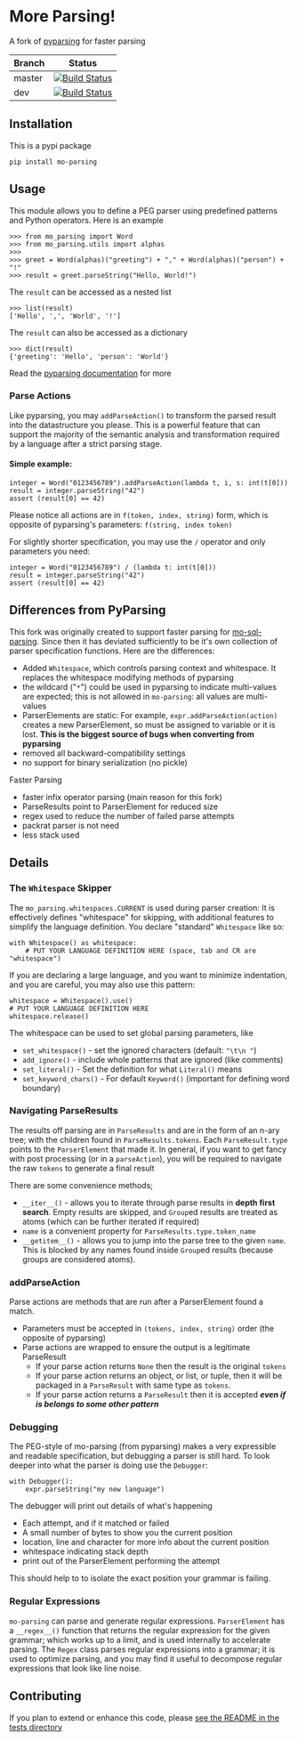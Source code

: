 # More Parsing!

A fork of [pyparsing](https://github.com/pyparsing/pyparsing) for faster parsing


|Branch      |Status   |
|------------|---------|
|master      | [![Build Status](https://travis-ci.com/klahnakoski/mo-parsing.svg?branch=master)](https://travis-ci.com/klahnakoski/mo-parsing) |
|dev         | [![Build Status](https://travis-ci.com/klahnakoski/mo-parsing.svg?branch=dev)](https://travis-ci.com/klahnakoski/mo-parsing)    |

## Installation

This is a pypi package

    pip install mo-parsing
    
## Usage

This module allows you to define a PEG parser using predefined patterns and Python operators.  Here is an example 

```
>>> from mo_parsing import Word
>>> from mo_parsing.utils import alphas
>>>
>>> greet = Word(alphas)("greeting") + "," + Word(alphas)("person") + "!"
>>> result = greet.parseString("Hello, World!")
```

The `result` can be accessed as a nested list

```
>>> list(result)
['Hello', ',', 'World', '!']
```

The `result` can also be accessed as a dictionary

```
>>> dict(result)
{'greeting': 'Hello', 'person': 'World'}
```

Read the [pyparsing documentation](https://github.com/pyparsing/pyparsing/#readme) for more

### Parse Actions

Like pyparsing, you may `addParseAction()` to transform the parsed result into the datastructure you please. This is a powerful feature that can support the majority of the semantic analysis and transformation required by a language after a strict parsing stage.

#### Simple example:

```
integer = Word("0123456789").addParseAction(lambda t, i, s: int(t[0]))
result = integer.parseString("42")
assert (result[0] == 42)
```

Please notice all actions are in `f(token, index, string)` form, which is opposite of pyparsing's parameters: `f(string, index token)` 

For slightly shorter specification, you may use the `/` operator and only parameters you need:

```
integer = Word("0123456789") / (lambda t: int(t[0]))
result = integer.parseString("42")
assert (result[0] == 42)
```


## Differences from PyParsing

This fork was originally created to support faster parsing for [mo-sql-parsing](https://github.com/klahnakoski/moz-sql-parser).  Since then it has deviated sufficiently to be it's own collection of parser specification functions.  Here are the differences:

* Added `Whitespace`, which controls parsing context and whitespace.  It replaces the whitespace modifying methods of pyparsing
* the wildcard ("`*`") could be used in pyparsing to indicate multi-values are expected; this is not allowed in `mo-parsing`: all values are multi-values
* ParserElements are static: For example, `expr.addParseAction(action)` creates a new ParserElement, so must be assigned to variable or it is lost. **This is the biggest source of bugs when converting from pyparsing**
* removed all backward-compatibility settings
* no support for binary serialization (no pickle)

Faster Parsing

* faster infix operator parsing (main reason for this fork)
* ParseResults point to ParserElement for reduced size
* regex used to reduce the number of failed parse attempts  
* packrat parser is not need
* less stack used 


## Details

### The `Whitespace` Skipper

The `mo_parsing.whitespaces.CURRENT` is used during parser creation: It is effectively defines "whitespace" for skipping, with additional features to simplify the language definition.  You declare "standard" `Whitespace` like so:

    with Whitespace() as whitespace:
        # PUT YOUR LANGUAGE DEFINITION HERE (space, tab and CR are "whitespace")

If you are declaring a large language, and you want to minimize indentation, and you are careful, you may also use this pattern:

    whitespace = Whitespace().use()
    # PUT YOUR LANGUAGE DEFINITION HERE
    whitespace.release()

The whitespace can be used to set global parsing parameters, like

* `set_whitespace()` - set the ignored characters (default: `"\t\n "`)
* `add_ignore()` - include whole patterns that are ignored (like comments)
* `set_literal()` - Set the definition for what `Literal()` means
* `set_keyword_chars()` - For default `Keyword()` (important for defining word boundary)

### Navigating ParseResults

The results off parsing are in `ParseResults` and are in the form of an n-ary tree; with the children found in `ParseResults.tokens`.  Each `ParseResult.type` points to the `ParserElement` that made it.  In general, if you want to get fancy with post processing (or in a `parseAction`), you will be required to navigate the raw `tokens` to generate a final result

There are some convenience methods;  
* `__iter__()` - allows you to iterate through parse results in **depth first search**. Empty results are skipped, and `Group`ed results are treated as atoms (which can be further iterated if required) 
* `name` is a convenient property for `ParseResults.type.token_name`
* `__getitem__()` - allows you to jump into the parse tree to the given `name`. This is blocked by any names found inside `Group`ed results (because groups are considered atoms).      

### addParseAction

Parse actions are methods that are run after a ParserElement found a match. 

* Parameters must be accepted in `(tokens, index, string)` order (the opposite of pyparsing)
* Parse actions are wrapped to ensure the output is a legitimate ParseResult
  * If your parse action returns `None` then the result is the original `tokens`
  * If your parse action returns an object, or list, or tuple, then it will be packaged in a `ParseResult` with same type as `tokens`.
  * If your parse action returns a `ParseResult` then it is accepted ***even if is belongs to some other pattern***
  
### Debugging

The PEG-style of mo-parsing (from pyparsing) makes a very expressible and readable specification, but debugging a parser is still hard.  To look deeper into what the parser is doing use the `Debugger`:

```
with Debugger():
    expr.parseString("my new language")
```

The debugger will print out details of what's happening

* Each attempt, and if it matched or failed
* A small number of bytes to show you the current position
* location, line and character for more info about the current position
* whitespace indicating stack depth
* print out of the ParserElement performing the attempt

This should help to to isolate the exact position your grammar is failing. 

### Regular Expressions

`mo-parsing` can parse and generate regular expressions. `ParserElement` has a `__regex__()` function that returns the regular expression for the given grammar; which works up to a limit, and is used internally to accelerate parsing.  The `Regex` class parses regular expressions into a grammar; it is used to optimize parsing, and you may find it useful to decompose regular expressions that look like line noise.


## Contributing

If you plan to extend or enhance this code, please [see the README in the tests directory](https://github.com/klahnakoski/mo-parsing/blob/dev/tests/README.md)